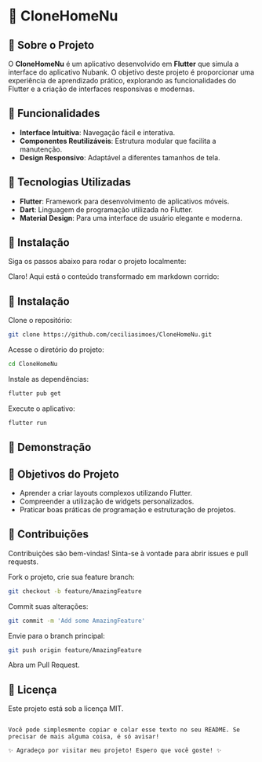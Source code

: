 # 🌟 CloneHomeNu


## 📖 Sobre o Projeto

O **CloneHomeNu** é um aplicativo desenvolvido em **Flutter** que simula a interface do aplicativo Nubank. O objetivo deste projeto é proporcionar uma experiência de aprendizado prático, explorando as funcionalidades do Flutter e a criação de interfaces responsivas e modernas.

## 🚀 Funcionalidades

- **Interface Intuitiva**: Navegação fácil e interativa.
- **Componentes Reutilizáveis**: Estrutura modular que facilita a manutenção.
- **Design Responsivo**: Adaptável a diferentes tamanhos de tela.

## 🎨 Tecnologias Utilizadas

- **Flutter**: Framework para desenvolvimento de aplicativos móveis.
- **Dart**: Linguagem de programação utilizada no Flutter.
- **Material Design**: Para uma interface de usuário elegante e moderna.

## 🔧 Instalação

Siga os passos abaixo para rodar o projeto localmente:

Claro! Aqui está o conteúdo transformado em markdown corrido:

## 🔧 Instalação

Clone o repositório:

```bash
git clone https://github.com/ceciliasimoes/CloneHomeNu.git
```

Acesse o diretório do projeto:

```bash
cd CloneHomeNu
```

Instale as dependências:

```bash
flutter pub get
```

Execute o aplicativo:

```bash
flutter run
```

## 📱 Demonstração

<!-- Adicione uma imagem de demonstração ou gif do aplicativo em funcionamento -->

## 🎯 Objetivos do Projeto

- Aprender a criar layouts complexos utilizando Flutter.
- Compreender a utilização de widgets personalizados.
- Praticar boas práticas de programação e estruturação de projetos.

## 🤝 Contribuições

Contribuições são bem-vindas! Sinta-se à vontade para abrir issues e pull requests. 

Fork o projeto, crie sua feature branch:

```bash
git checkout -b feature/AmazingFeature
```

Commit suas alterações:

```bash
git commit -m 'Add some AmazingFeature'
```

Envie para o branch principal:

```bash
git push origin feature/AmazingFeature
```

Abra um Pull Request.

## 📝 Licença

Este projeto está sob a licença MIT.
```

Você pode simplesmente copiar e colar esse texto no seu README. Se precisar de mais alguma coisa, é só avisar!

✨ Agradeço por visitar meu projeto! Espero que você goste! ✨

